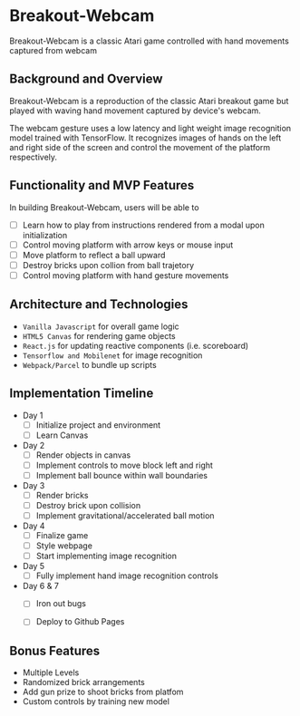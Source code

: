 # Breakout-Webcam

Breakout-Webcam is a classic Atari game controlled with hand movements captured from webcam

## Background and Overview

Breakout-Webcam is a reproduction of the classic Atari breakout game but played with waving hand movement captured by device's webcam.

The webcam gesture uses a low latency and light weight image recognition model trained with TensorFlow. It recognizes images of hands on the left and right side of the screen and control the movement of the platform respectively.

## Functionality and MVP Features

In building Breakout-Webcam, users will be able to

- [ ] Learn how to play from instructions rendered from a modal upon initialization
- [ ] Control moving platform with arrow keys or mouse input
- [ ] Move platform to reflect a ball upward
- [ ] Destroy bricks upon collion from ball trajetory
- [ ] Control moving platform with hand gesture movements

## Architecture and Technologies

- `Vanilla Javascript` for overall game logic
- `HTML5 Canvas` for rendering game objects
- `React.js` for updating reactive components (i.e. scoreboard)
- `Tensorflow and Mobilenet` for image recognition
- `Webpack/Parcel` to bundle up scripts

## Implementation Timeline

- Day 1
  - [ ] Initialize project and environment
  - [ ] Learn Canvas
- Day 2
  - [ ] Render objects in canvas
  - [ ] Implement controls to move block left and right
  - [ ] Implement ball bounce within wall boundaries
- Day 3
  - [ ] Render bricks
  - [ ] Destroy brick upon collision
  - [ ] Implement gravitational/accelerated ball motion
- Day 4
  - [ ] Finalize game
  - [ ] Style webpage
  - [ ] Start implementing image recognition
- Day 5
  - [ ] Fully implement hand image recognition controls
- Day 6 & 7
  - [ ] Iron out bugs
  - [ ] Deploy to Github Pages


## Bonus Features

- Multiple Levels
- Randomized brick arrangements
- Add gun prize to shoot bricks from platfom
- Custom controls by training new model